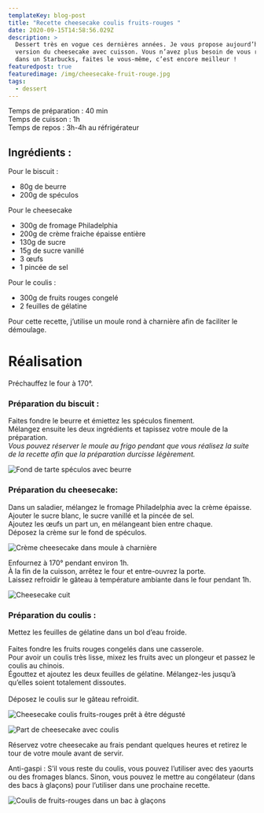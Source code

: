 ```yaml
---
templateKey: blog-post
title: "Recette cheesecake coulis fruits-rouges "
date: 2020-09-15T14:58:56.029Z
description: >
  Dessert très en vogue ces dernières années. Je vous propose aujourd’hui ma
  version du cheesecake avec cuisson. Vous n’avez plus besoin de vous rendre
  dans un Starbucks, faites le vous-même, c’est encore meilleur ! 
featuredpost: true
featuredimage: /img/cheesecake-fruit-rouge.jpg
tags:
  - dessert
---
```

Temps de préparation : 40 min \
Temps de cuisson : 1h\
Temps de repos : 3h-4h au réfrigérateur

## Ingrédients :

Pour le biscuit :

* 80g de beurre
* 200g de spéculos

Pour le cheesecake 

* 300g de fromage Philadelphia 
* 200g de crème fraiche épaisse entière
* 130g de sucre
* 15g de sucre vanillé
* 3 œufs
* 1 pincée de sel

Pour le coulis : 

* 300g de fruits rouges congelé
* 2 feuilles de gélatine

Pour cette recette, j’utilise un moule rond à charnière afin de faciliter le démoulage.

# Réalisation

Préchauffez le four à 170°.

### Préparation du biscuit :

Faites fondre le beurre et émiettez les spéculos finement.\
Mélangez ensuite les deux ingrédients et tapissez votre moule de la préparation.\
*Vous pouvez réserver le moule au frigo pendant que vous réalisez la suite de la recette afin que la préparation durcisse légèrement.*

![Fond de tarte spéculos avec beurre ](/img/speculose-cheesecake-.jpg "Fond de tarte spéculos ")

### Préparation du cheesecake:

Dans un saladier, mélangez le fromage Philadelphia avec la crème épaisse.\
Ajouter le sucre blanc, le sucre vanillé et la pincée de sel.\
Ajoutez les œufs un part un, en mélangeant bien entre chaque.\
Déposez la crème sur le fond de spéculos.

![Crème cheesecake dans moule à charnière](/img/pate-cheesecake-moule.jpg "Crème cheesecake ")

Enfournez à 170° pendant environ 1h.\
À la fin de la cuisson, arrêtez le four et entre-ouvrez la porte.\
Laissez refroidir le gâteau à température ambiante dans le four pendant 1h. 

![Cheesecake cuit ](/img/pate-cheesecake-cuite.jpg "Cheesecake cuit ")

### Préparation du coulis :

Mettez les feuilles de gélatine dans un bol d’eau froide.\
\
Faites fondre les fruits rouges congelés dans une casserole.\
Pour avoir un coulis très lisse, mixez les fruits avec un plongeur et passez le coulis au chinois.\
Égouttez et ajoutez les deux feuilles de gélatine. Mélangez-les jusqu’à qu’elles soient totalement dissoutes.\
\
Déposez le coulis sur le gâteau refroidit.

![Cheesecake coulis fruits-rouges prêt à être dégusté](/img/cheesecake-part-et-gateau.jpg "Cheesecake coulis fruits-rouges")

![Part de cheesecake avec coulis](/img/20200914_112741.jpg "Part de cheesecake")

Réservez votre cheesecake au frais pendant quelques heures et retirez le tour de votre moule avant de servir.

Anti-gaspi : S’il vous reste du coulis, vous pouvez l’utiliser avec des yaourts ou des fromages blancs. Sinon, vous pouvez le mettre au congélateur (dans des bacs à glaçons) pour l’utiliser dans une prochaine recette.

![Coulis de fruits-rouges dans un bac à glaçons](/img/coulis-dans-bac-a-glacons-.jpg "Coulis dans un bac à glaçons")